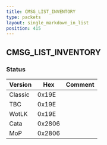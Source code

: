 ```yaml
---
title: CMSG_LIST_INVENTORY
type: packets
layout: single_markdown_in_list
position: 415
---
```


## CMSG_LIST_INVENTORY

### Status

Version    | Hex        | Comment
---------- | ---------- | ---------- 
Classic    | 0x19E      | 
TBC        | 0x19E      | 
WotLK      | 0x19E      | 
Cata       | 0x2806     | 
MoP        | 0x2806     | 
